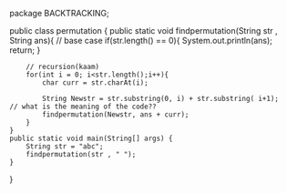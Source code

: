 package BACKTRACKING;

public class permutation {
    public static void findpermutation(String str , String  ans){
        // base case
        if(str.length() == 0){
            System.out.println(ans);
            return;
        }

        // recursion(kaam)
        for(int i = 0; i<str.length();i++){
            char curr = str.charAt(i);

            String Newstr = str.substring(0, i) + str.substring( i+1);    // what is the meaning of the code??
            findpermutation(Newstr, ans + curr);
        }
    }
    public static void main(String[] args) {
        String str = "abc";
        findpermutation(str , " ");
    }
}
